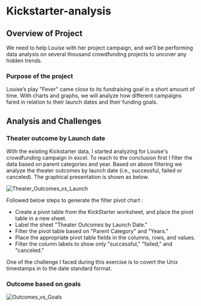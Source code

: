 # Kickstarter-analysis
## Overview of Project
We need to help Louise with her project campaign, and we'll be performing data analysis on several thousand crowdfunding projects to uncover any hidden trends. 

### Purpose of the project 
Louise’s play "Fever" came close to its fundraising goal in a short amount of time. With charts and graphs, we will analyze how different campaigns fared in relation to their launch dates and their funding goals.

## Analysis and Challenges 

### Theater outcome by Launch date

With the existing Kickstarter data, I started analyzing for Louise's crowdfunding campaign in excel. 
To reach to the conclusion first I filter the data based on parent categories and year.
Based on above filtering we analyze the theater outcomes by launch date (i.e., successful, failed or canceled). The graphical presentation is shown as below.

![Theater_Outcomes_vs_Launch](https://user-images.githubusercontent.com/96400887/164874623-7cf876a8-1705-454d-9a6d-6dbc38c3a544.png)

Followed below steps to generate the filter pivot chart : 
 - Create a pivot table from the KickStarter worksheet, and place the pivot table in a new sheet.
- Label the sheet "Theater Outcomes by Launch Date."
- Filter the pivot table based on "Parent Category" and "Years."
- Place the appropriate pivot table fields in the columns, rows, and values.
- Filter the column labels to show only "successful," "failed," and "canceled."

One of the challenge I faced during this exercise is to covert the Unix timestamps in to the date standard format. 

### Outcome based on goals
 
![Outcomes_vs_Goals](https://user-images.githubusercontent.com/96400887/164874637-1a48f049-a2e8-4136-af3e-1389c1ba8cb6.png)
